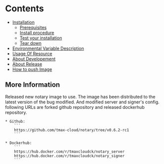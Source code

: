 # Contents

- [Installation](./install.md)
  - [Prerequisites](./install.md#prerequisites)
  - [Install procedure](./install.md#install-procedure)
  - [Test your installation](./install.md#test-your-installation)
  - [Tear down](./install.md#tear-down)
- [Environmental Variable Description](./envs.md)
- [Usage Of Resource](./usage/README.md)
- [About Developement](./dev.md)
- [About Release](./release.md)
- [How to push Image](./push.md)

## More Information

Released new notary image to use. The image has been distributed to the latest version of the bug modified. And modified server and signer's config. following URLs are forked github repository and released dockerhub repository.

    * Github:
        ```
        https://github.com/tmax-cloud/notary/tree/v0.6.2-rc1
        ```

    * Dockerhub:
        ```
        https://hub.docker.com/r/tmaxcloudck/notary_server
        https://hub.docker.com/r/tmaxcloudck/notary_signer
        ```
